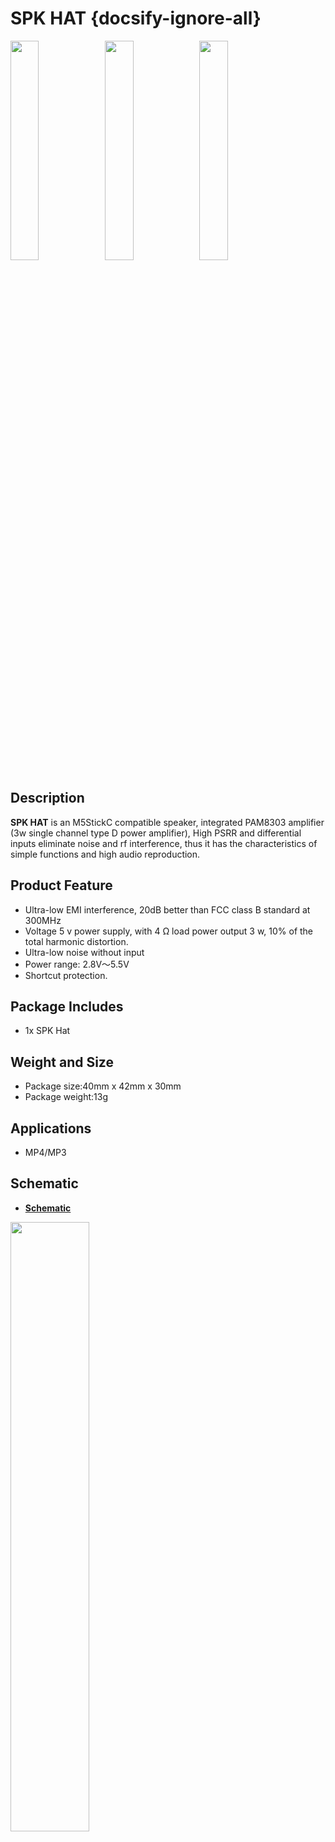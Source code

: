 # SPK HAT {docsify-ignore-all}

<img src="assets\img\product_pics\hat\spk_hat\spk_hat_01.jpg" width="30%" height="30%"><img src="assets\img\product_pics\hat\spk_hat\spk_hat_02.jpg" width="30%" height="30%"><img src="assets\img\product_pics\hat\spk_hat\spk_hat_03.jpg" width="30%" height="30%">


## Description

**SPK HAT** is an M5StickC compatible speaker, integrated PAM8303 amplifier (3w single channel type D power amplifier), High PSRR and differential inputs eliminate noise and rf interference, thus it has the characteristics of simple functions and high audio reproduction.

## Product Feature

- Ultra-low EMI interference, 20dB better than FCC class B standard at 300MHz
- Voltage 5 v power supply, with 4 Ω load power output 3 w, 10% of the total harmonic distortion.
- Ultra-low noise without input
- Power range: 2.8V～5.5V
- Shortcut protection.

## Package Includes 

- 1x SPK Hat

## Weight and Size

- Package size:40mm x 42mm x 30mm
- Package weight:13g

## Applications

- MP4/MP3


## Schematic

- **[Schematic](https://github.com/m5stack/M5-Schematic/blob/master/Hat/StickHat_SPK.pdf)**


<img src="assets\img\product_pics\hat\spk_hat\spk_hat_04.jpg" width="50%" height="50%">

## Links

- **[PAM8303 Datasheet](https://m5stack.oss-cn-shenzhen.aliyuncs.com/resource/docs/datasheet/hat/PAM8303_en.pdf)**


## EasyLoader

<img src="https://m5stack.oss-cn-shenzhen.aliyuncs.com/image/EasyLoader_M5StickC_logo.png" width="100px" style="margin-top:20px">

<a href="https://m5stack.oss-cn-shenzhen.aliyuncs.com/EasyLoader/HAT/SPEAKER/EasyLoader_StickC_HAT_SPK.exe"><button type="button" class="btn btn-primary">click to download EasyLoader</button></a>

>1.EasyLoader is a simple and fast program burner. Every product page in EasyLoader provides a product-related case program. It can be burned to the master through simple steps, and a series of function verification can be performed.(**Currently EasyLoader is only available for Windows OS**)

>2. After downloading the software, double-click to run the application, connect the M5 device to the computer through the data cable, select the port parameters, click **"Burn"** to start burning. (**For M5StickC burning, please Set the baud rate to 750000 or 115200**)

## Example

- **UIFlow**
Open http://flow.m5stack.com and Load Demo

<img src="assets\img\product_pics\hat\spk_hat\spk.png" >

- **[Arduino](https://github.com/m5stack/M5StickC/tree/master/examples/Hat/SPEAKER)**


### Pin Map

<table>
 <tr><td>M5StickC</td><td>GPIO0</td><td>GPIO26</td><td>5V</td><td>GND</td></tr>
 <tr><td>HAT SPK</td><td>SD</td><td>IN-</td><td>5V</td><td>GND</td></tr>
</table>

<script>

   var purchase_link = 'https://m5stack.com/collections/m5-unit/products/m5stickc-speaker-hat';

   anchor_search(purchase_link);
   scrollFunc();

</script>